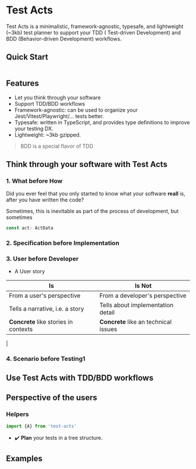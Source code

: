# Test Acts

Test Acts is a minimalistic, framework-agnostic, typesafe, and lightweight (~3kb) test planner to support your TDD (
Test-driven Development) and BDD (Behavior-driven Development) workflows.

## Quick Start

```ts


```

## Features

- Let you think through your software
- Support TDD/BDD workflows
- Framework-agnostic: can be used to organize your Jest/Vitest/Playwright/... tests better.
- Typesafe: written in TypeScript, and provides type definitions to improve your testing DX.
- Lightweight: ~3kb gzipped.

> BDD is a special flavor of TDD
>
>
>

## Think through your software with Test Acts

### 1. What before How

Did you ever feel that you only started to know what your software __reall__ is, after you have written the code?

Sometimes, this is inevitable as part of the process of development, but sometimes

```ts
const act: ActData
```

### 2. Specification before Implementation

### 3. User before Developer

- A User story

| Is                                    | Is Not                                |
|---------------------------------------|---------------------------------------|
| From a user's perspective             | From a developer's perspective        |
| Tells a narrative, i.e. a story       | Tells about implementation detail     |
| __Concrete__ like stories in contexts | __Concrete__ like an technical issues |
|
### 4. Scenario before Testing1

## Use Test Acts with TDD/BDD workflows

## Perspective of the users

### Helpers

```ts
import {A} from 'test-acts'
```

- :heavy_check_mark: **Plan** your tests in a tree structure.

## Examples
